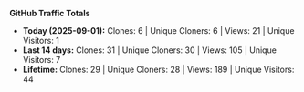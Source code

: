 
**GitHub Traffic Totals**

- **Today (2025-09-01):** Clones: 6 | Unique Cloners: 6 | Views: 21 | Unique Visitors: 1
- **Last 14 days:** Clones: 31 | Unique Cloners: 30 | Views: 105 | Unique Visitors: 7
- **Lifetime:** Clones: 29 | Unique Cloners: 28 | Views: 189 | Unique Visitors: 44
